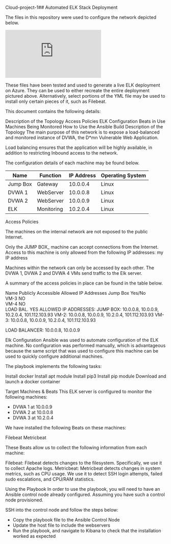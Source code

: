 Cloud-project-1## Automated ELK Stack Deployment

The files in this repository were used to configure the network depicted below.

![alt text](https://github.com/Fredavv88/Cloud-project-1/files/5528302/Network.topology.with.ELK.pdf)

These files have been tested and used to generate a live ELK deployment on Azure. They can be used to either recreate the entire deployment pictured above. Alternatively, select portions of the YML file may be used to install only certain pieces of it, such as Filebeat.


This document contains the following details:

Description of the Topology
Access Policies
ELK Configuration
Beats in Use
Machines Being Monitored
How to Use the Ansible Build
Description of the Topology
The main purpose of this network is to expose a load-balanced and monitored instance of DVWA, the D*mn Vulnerable Web Application.

Load balancing ensures that the application will be highly available, in addition to restricting Inbound access to the network.

The configuration details of each machine may be found below. 

| Name     | Function   | IP Address | Operating System |
|----------|------------|------------|------------------|
| Jump Box | Gateway    | 10.0.0.4   | Linux            |
| DVWA 1   | WebServer  | 10.0.0.8   | Linux            |
| DVWA 2   | WebServer  | 10.0.0.9   | Linux            |
| ELK      | Monitoring | 10.2.0.4   | Linux            |


Access Policies

The machines on the internal network are not exposed to the public Internet.

Only the JUMP BOX_ machine can accept connections from the Internet. Access to this machine is only allowed from the following IP addresses: 
my IP address

Machines within the network can only be accessed by each other. The DVWA 1, DVWA 2 and DVWA 4 VMs send traffic to the Elk server.

A summary of the access policies in place can be found in the table below.

Name	Publicly Accessible	Allowed IP Addresses
Jump Box	Yes/No	
VM-3	NO	
VM-4	NO	
LOAD BAL.	YES	
ALLOWED IP ADDRESSES: JUMP BOX: 10.0.0.8, 10.0.0.9, 10.2.0.4, 101.112.103.93
VM-2: 10.0.0.8, 10.0.0.9, 10.2.0.4, 101.112.103.93
VM-3: 10.0.0.8, 10.0.0.9, 10.2.0.4, 101.112.103.93

LOAD BALANCER: 10.0.0.8, 10.0.0.9

Elk Configuration
Ansible was used to automate configuration of the ELK machine. No configuration was performed manually, which is advantageous because the same script that was used to configure this machine can be used to quickly configure additional machines.

The playbook implements the following tasks:

Install docker
Install apt module
Install pip3
Install pip module
Download and launch a docker container


Target Machines & Beats
This ELK server is configured to monitor the following machines:
- DVWA 1 at 10.0.0.9
- DVWA 2 at 10.0.0.8
- DVWA 3 at 10.2.0.4

We have installed the following Beats on these machines:

Filebeat
Metricbeat

These Beats allow us to collect the following information from each machine:

Filebeat: Filebeat detects changes to the filesystem. Specifically, we use it to collect Apache logs.
Metricbeat: Metricbeat detects changes in system metrics, such as CPU usage. We use it to detect SSH login attempts, failed sudo escalations, and CPU/RAM statistics.

Using the Playbook
In order to use the playbook, you will need to have an Ansible control node already configured. Assuming you have such a control node provisioned.

SSH into the control node and follow the steps below:

- Copy the playbook file to the Ansible Control Node
- Update the host file to include the webservers
- Run the playbook, and navigate to Kibana to check that the installation worked as expected


